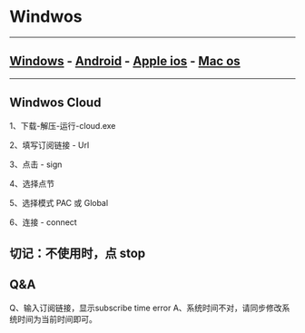 # Windwos

---
## [Windows](https://helpcloud.github.io/windows)  -  [Android](https://helpcloud.github.io/android) - [Apple ios](https://helpcloud.github.io/ios)  - [Mac os](https://helpcloud.github.io/mac) 
---


## Windwos Cloud

1、下载-解压-运行-cloud.exe

2、填写订阅链接  - Url

3、点击 - sign 

4、选择点节

5、选择模式 PAC 或 Global

6、连接 - connect

## 切记：不使用时，点 stop

## Q&A

Q、输入订阅链接，显示subscribe time error
A、系统时间不对，请同步修改系统时间为当前时间即可。
